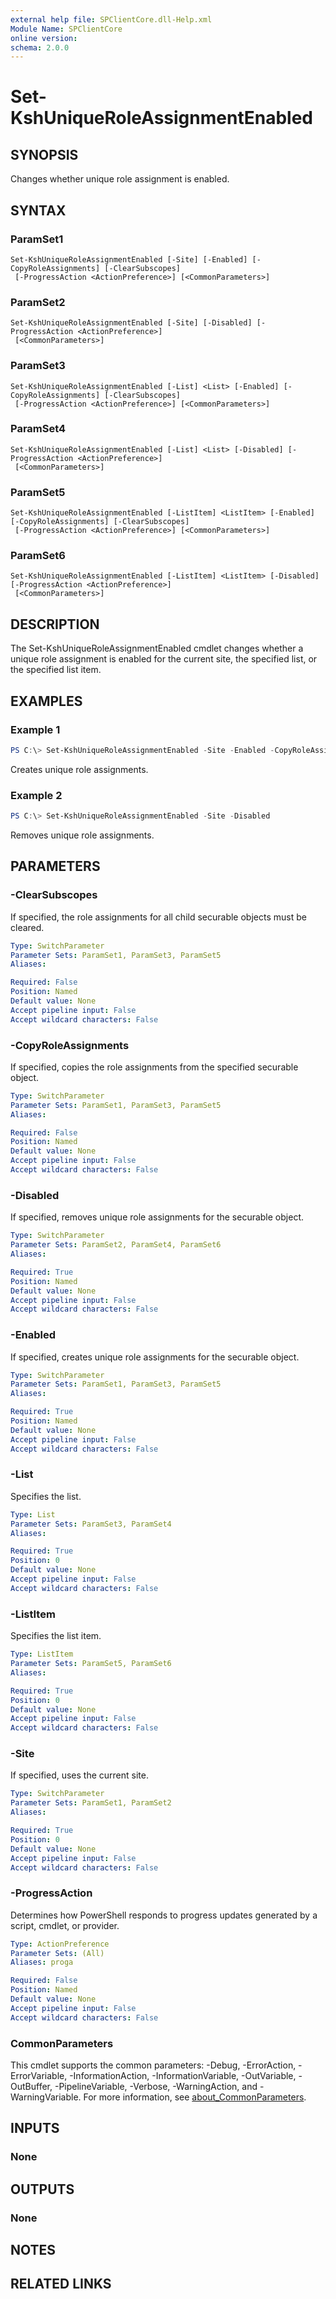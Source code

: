 ```yaml
---
external help file: SPClientCore.dll-Help.xml
Module Name: SPClientCore
online version:
schema: 2.0.0
---
```


# Set-KshUniqueRoleAssignmentEnabled

## SYNOPSIS
Changes whether unique role assignment is enabled.

## SYNTAX

### ParamSet1
```
Set-KshUniqueRoleAssignmentEnabled [-Site] [-Enabled] [-CopyRoleAssignments] [-ClearSubscopes]
 [-ProgressAction <ActionPreference>] [<CommonParameters>]
```

### ParamSet2
```
Set-KshUniqueRoleAssignmentEnabled [-Site] [-Disabled] [-ProgressAction <ActionPreference>]
 [<CommonParameters>]
```

### ParamSet3
```
Set-KshUniqueRoleAssignmentEnabled [-List] <List> [-Enabled] [-CopyRoleAssignments] [-ClearSubscopes]
 [-ProgressAction <ActionPreference>] [<CommonParameters>]
```

### ParamSet4
```
Set-KshUniqueRoleAssignmentEnabled [-List] <List> [-Disabled] [-ProgressAction <ActionPreference>]
 [<CommonParameters>]
```

### ParamSet5
```
Set-KshUniqueRoleAssignmentEnabled [-ListItem] <ListItem> [-Enabled] [-CopyRoleAssignments] [-ClearSubscopes]
 [-ProgressAction <ActionPreference>] [<CommonParameters>]
```

### ParamSet6
```
Set-KshUniqueRoleAssignmentEnabled [-ListItem] <ListItem> [-Disabled] [-ProgressAction <ActionPreference>]
 [<CommonParameters>]
```

## DESCRIPTION
The Set-KshUniqueRoleAssignmentEnabled cmdlet changes whether a unique role assignment is enabled for the current site, the specified list, or the specified list item.

## EXAMPLES

### Example 1
```powershell
PS C:\> Set-KshUniqueRoleAssignmentEnabled -Site -Enabled -CopyRoleAssignments -ClearSubscopes
```

Creates unique role assignments.

### Example 2
```powershell
PS C:\> Set-KshUniqueRoleAssignmentEnabled -Site -Disabled
```

Removes unique role assignments.

## PARAMETERS

### -ClearSubscopes
If specified, the role assignments for all child securable objects must be cleared.

```yaml
Type: SwitchParameter
Parameter Sets: ParamSet1, ParamSet3, ParamSet5
Aliases:

Required: False
Position: Named
Default value: None
Accept pipeline input: False
Accept wildcard characters: False
```

### -CopyRoleAssignments
If specified, copies the role assignments from the specified securable object.

```yaml
Type: SwitchParameter
Parameter Sets: ParamSet1, ParamSet3, ParamSet5
Aliases:

Required: False
Position: Named
Default value: None
Accept pipeline input: False
Accept wildcard characters: False
```

### -Disabled
If specified, removes unique role assignments for the securable object.

```yaml
Type: SwitchParameter
Parameter Sets: ParamSet2, ParamSet4, ParamSet6
Aliases:

Required: True
Position: Named
Default value: None
Accept pipeline input: False
Accept wildcard characters: False
```

### -Enabled
If specified, creates unique role assignments for the securable object.

```yaml
Type: SwitchParameter
Parameter Sets: ParamSet1, ParamSet3, ParamSet5
Aliases:

Required: True
Position: Named
Default value: None
Accept pipeline input: False
Accept wildcard characters: False
```

### -List
Specifies the list.

```yaml
Type: List
Parameter Sets: ParamSet3, ParamSet4
Aliases:

Required: True
Position: 0
Default value: None
Accept pipeline input: False
Accept wildcard characters: False
```

### -ListItem
Specifies the list item.

```yaml
Type: ListItem
Parameter Sets: ParamSet5, ParamSet6
Aliases:

Required: True
Position: 0
Default value: None
Accept pipeline input: False
Accept wildcard characters: False
```

### -Site
If specified, uses the current site.

```yaml
Type: SwitchParameter
Parameter Sets: ParamSet1, ParamSet2
Aliases:

Required: True
Position: 0
Default value: None
Accept pipeline input: False
Accept wildcard characters: False
```

### -ProgressAction
Determines how PowerShell responds to progress updates generated by a script, cmdlet, or provider.

```yaml
Type: ActionPreference
Parameter Sets: (All)
Aliases: proga

Required: False
Position: Named
Default value: None
Accept pipeline input: False
Accept wildcard characters: False
```

### CommonParameters
This cmdlet supports the common parameters: -Debug, -ErrorAction, -ErrorVariable, -InformationAction, -InformationVariable, -OutVariable, -OutBuffer, -PipelineVariable, -Verbose, -WarningAction, and -WarningVariable. For more information, see [about_CommonParameters](http://go.microsoft.com/fwlink/?LinkID=113216).

## INPUTS

### None

## OUTPUTS

### None

## NOTES

## RELATED LINKS
